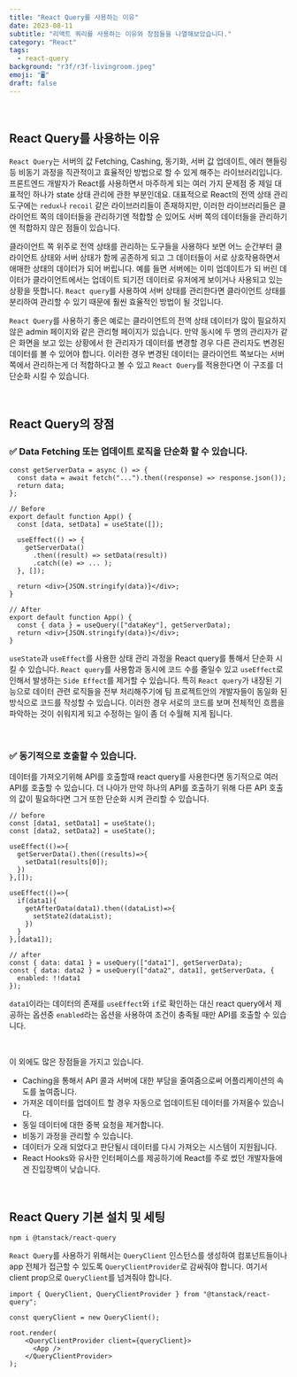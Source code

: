 ```yaml
---
title: "React Query를 사용하는 이유"
date: 2023-08-11
subtitle: "리액트 쿼리를 사용하는 이유와 장점들을 나열해보았습니다."
category: "React"
tags:
  - react-query
background: "r3f/r3f-livingroom.jpeg"
emoji: "🖥️"
draft: false
---
```


</br>

## React Query를 사용하는 이유

`React Query`는 서버의 값 Fetching, Cashing, 동기화, 서버 값 업데이트, 에러 핸들링 등 비동기 과정을 직관적이고 효율적인 방법으로 할 수 있게 해주는 라이브러리입니다. 프론트엔드 개발자가 React를 사용하면서 마주하게 되는 여러 가지 문제점 중 제일 대표적인 하나가 state 상태 관리에 관한 부분인데요. 대표적으로 React의 전역 상태 관리 도구에는 `redux`나 `recoil` 같은 라이브러리들이 존재하지만, 이러한 라이브러리들은 클라이언트 쪽의 데이터들을 관리하기엔 적합할 순 있어도 서버 쪽의 데이터들을 관리하기엔 적합하지 않은 점들이 있습니다.

클라이언트 쪽 위주로 전역 상태를 관리하는 도구들을 사용하다 보면 어느 순간부터 클라이언트 상태와 서버 상태가 함께 공존하게 되고 그 데이터들이 서로 상호작용하면서 애매한 상태의 데이터가 되어 버립니다. 예를 들면 서버에는 이미 업데이트가 되 버린 데이터가 클라이언트에서는 업데이트 되기전 데이터로 유저에게 보이거나 사용되고 있는 상황을 뜻합니다. `React query`를 사용하여 서버 상태를 관리한다면 클라이언트 상태를 분리하여 관리할 수 있기 때문에 훨씬 효율적인 방법이 될 것입니다.

`React Query`를 사용하기 좋은 예로는 클라이언트의 전역 상태 데이터가 많이 필요하지 않은 admin 페이지와 같은 관리형 페이지가 있습니다. 만약 동시에 두 명의 관리자가 같은 화면을 보고 있는 상황에서 한 관리자가 데이터를 변경할 경우 다른 관리자도 변경된 데이터를 볼 수 있어야 합니다. 이러한 경우 변경된 데이터는 클라이언트 쪽보다는 서버 쪽에서 관리하는게 더 적합하다고 볼 수 있고 `React Query`를 적용한다면 이 구조를 더 단순화 시킬 수 있습니다.

</br>

## React Query의 장점

### ✅ Data Fetching 또는 업데이트 로직을 단순화 할 수 있습니다.

```
const getServerData = async () => {
  const data = await fetch("...").then((response) => response.json());
  return data;
};

// Before
export default function App() {
  const [data, setData] = useState([]);

  useEffect(() => {
    getServerData()
      .then((result) => setData(result))
      .catch((e) => ... );
  }, []);

  return <div>{JSON.stringify(data)}</div>;
}

// After
export default function App() {
  const { data } = useQuery(["dataKey"], getServerData);
  return <div>{JSON.stringify(data)}</div>;
}
```

`useState`과 `useEffect`를 사용한 상태 관리 과정을 React query를 통해서 단순화 시킬 수 있습니다. `React query`를 사용함과 동시에 코드 수를 줄일수 있고 `useEffect`로 인해서 발생하는 `Side Effect`를 제거할 수 있습니다. 특히 `React query`가 내장된 기능으로 데이터 관련 로직들을 전부 처리해주기에 팀 프로젝트안의 개발자들이 동일화 된 방식으로 코드를 작성할 수 있습니다. 이러한 경우 서로의 코드를 보며 전체적인 흐름을 파악하는 것이 쉬워지게 되고 수정하는 일이 좀 더 수월해 지게 됩니다.

</br>

### ✅ 동기적으로 호출할 수 있습니다.

데이터를 가져오기위해 API를 호출할때 react query를 사용한다면 동기적으로 여러 API를 호출할 수 있습니다. 더 나아가 만약 하나의 API를 호출하기 위해 다른 API 호출의 값이 필요하다면 그거 또한 단순화 시켜 관리할 수 있습니다.

```
// before
const [data1, setData1] = useState();
const [data2, setData2] = useState();

useEffect(()=>{
  getServerData().then((results)=>{
    setData1(results[0]);
  })
},[]);

useEffect(()=>{
  if(data1){
    getAfterData(data1).then((dataList)=>{
      setState2(dataList);
    })
  }
},[data1]);

// after
const { data: data1 } = useQuery(["data1"], getServerData);
const { data: data2 } = useQuery(["data2", data1], getServerData, {
  enabled: !!data1
});
```

`data1`이라는 데이터의 존재를 `useEffect`와 `if`로 확인하는 대신 react query에서 제공하는 옵션중 `enabled`라는 옵션을 사용하여 조건이 충족될 때만 API를 호출할 수 있습니다.

</br>

이 외에도 많은 장점들을 가지고 있습니다.

- Caching을 통해서 API 콜과 서버에 대한 부담을 줄여줌으로써 어플리케이션의 속도를 높여줍니다.
- 가져온 데이터를 업데이트 할 경우 자동으로 업데이트된 데이터를 가져올수 있습니다.
- 동일 데이터에 대한 중복 요청을 제거합니다.
- 비동기 과정을 관리할 수 있습니다.
- 데이터가 오래 되었다고 판단될시 데이터를 다시 가져오는 시스템이 지원됩니다.
- React Hooks와 유사한 인터페이스를 제공하기에 React를 주로 썼던 개발자들에겐 진입장벽이 낮습니다.

</br>

## React Query 기본 설치 및 세팅

```
npm i @tanstack/react-query
```

`React Query`를 사용하기 위해서는 `QueryClient` 인스턴스를 생성하여 컴포넌트들이나 app 전체가 접근할 수 있도록 `QueryClientProvider`로 감싸줘야 합니다. 여기서 client prop으로 `QueryClient`를 넘겨줘야 합니다.

```
import { QueryClient, QueryClientProvider } from "@tanstack/react-query";

const queryClient = new QueryClient();

root.render(
    <QueryClientProvider client={queryClient}>
      <App />
    </QueryClientProvider>
);
```
